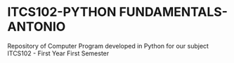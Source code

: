 # ITCS102-PYTHON FUNDAMENTALS-ANTONIO
Repository of Computer Program developed in Python for our subject ITCS102 - First Year First Semester
